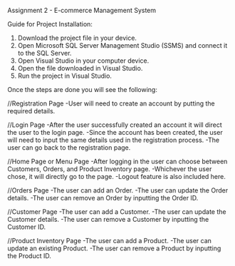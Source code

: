 Assignment 2 - E-commerce Management System

Guide for Project Installation:
1. Download the project file in your device.
2. Open Microsoft SQL Server Management Studio (SSMS) and connect it to the SQL Server.
3. Open Visual Studio in your computer device.
4. Open the file downloaded in Visual Studio.
5. Run the project in Visual Studio.

Once the steps are done you will see the following:

//Registration Page
-User will need to create an account by putting the required details.

//Login Page
-After the user successfully created an account it will direct the user to the login page.
-Since the account has been created, the user will need to input the same details used in the registration process.
-The user can go back to the registration page.

//Home Page or Menu Page
-After logging in the user can choose between Customers, Orders, and Product Inventory page.
-Whichever the user chose, it will directly go to the page.
-Logout feature is also included here.

//Orders Page
-The user can add an Order.
-The user can update the Order details.
-The user can remove an Order by inputting the Order ID.

//Customer Page
-The user can add a Customer.
-The user can update the Customer details.
-The user can remove a Customer by inputting the Customer ID.

//Product Inventory Page
-The user can add a Product.
-The user can update an existing Product.
-The user can remove a Product by inputting the Product ID.
